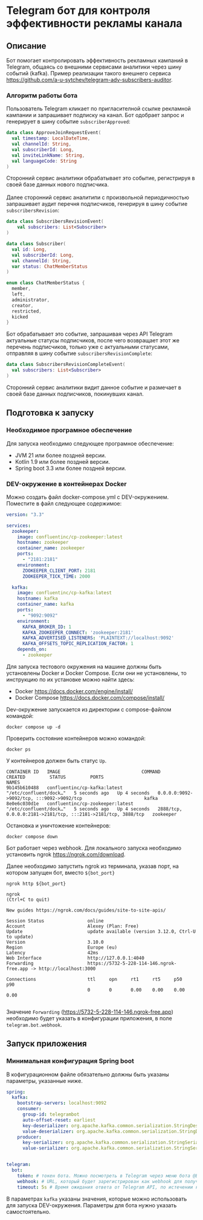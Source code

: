 # Telegram бот для контроля эффективности рекламы канала 

## Описание
Бот помогает контролировать эффективность рекламных кампаний в Telegram, общаясь со внешними сервисами аналитики через шину событий (kafka). Пример реализации такого внешнего сервиса https://github.com/a-u-sytchev/telegram-adv-subscribers-auditor.

### Алгоритм работы бота
Пользователь Telegram кликает по пригласителной ссылке рекламной кампании и запрашивает подписку на канал. Бот одобрает запрос и генерирует в шину событие `subscriberApproved`:
```kotlin
data class ApproveJoinRequestEvent(
  val timestamp: LocalDateTime,
  val channelId: String,
  val subscriberId: Long,
  val inviteLinkName: String,
  val languageCode: String
)
```
Сторонний сервис аналитики обрабатывает это событие, регистрируя в своей базе данных нового подписчика. \
\
Далее сторонний сервис аналитипи с произвольной периодичностью запрашивает аудит перечня подписчиков, генерируя в шину событие `subscribersRevision`:
```kotlin
data class SubscribersRevisionEvent(
    val subscribers: List<Subscriber>
)

data class Subscriber(
  val id: Long,
  val subscriberId: Long,
  val channelId: String,
  var status: ChatMemberStatus
)

enum class ChatMemberStatus {
  member,
  left,
  administrator,
  creator,
  restricted,
  kicked
}
```

Бот обрабатывает это событие, запрашивая через API Telegram актуальные статусы подписчиков, после чего возвращает этот же перечень подписчиков, только уже с актуальными статусами, отправляя в шину событие `subscribersRevisionComplete`:
```kotlin
data class SubscribersRevisionCompleteEvent(
  val subscribers: List<Subscriber>
)
```
Сторонний сервис аналитики видит данное событие и размечает в своей базе данных подписчиков, покинувших канал.

## Подготовка к запуску
### Необходимое програмное обеспечение
Для запуска необходимо следующее програмное обеспечение:
* JVM 21 или более поздней версии.
* Kotlin 1.9 или более поздней версии.
* Spring boot 3.3 или более поздней версии.

### DEV-окружение в контейнерах Docker
Можно создать файл docker-compose.yml с DEV-окружением. Поместите в файл следующее содержимое:
```yaml
version: "3.3"

services:
  zookeeper:
    image: confluentinc/cp-zookeeper:latest
    hostname: zookeeper
    container_name: zookeeper
    ports:
      - "2181:2181"
    environment:
      ZOOKEEPER_CLIENT_PORT: 2181
      ZOOKEEPER_TICK_TIME: 2000

  kafka:
    image: confluentinc/cp-kafka:latest
    hostname: kafka
    container_name: kafka
    ports:
      - "9092:9092"
    environment:
      KAFKA_BROKER_ID: 1
      KAFKA_ZOOKEEPER_CONNECT: 'zookeeper:2181'
      KAFKA_ADVERTISED_LISTENERS: 'PLAINTEXT://localhost:9092'
      KAFKA_OFFSETS_TOPIC_REPLICATION_FACTOR: 1
    depends_on:
      - zookeeper
```
Для запуска тестового окружения на машине должны быть установлены Docker и Docker Compose.
Если они не установлены, то инструкцию по их установке можно найти здесь:
* Docker https://docs.docker.com/engine/install/
* Docker Compose https://docs.docker.com/compose/install/

Dev-окружение запускается из директории с compose-файлом командой:
```shell
docker compose up -d
```
Проверить состояние контейнеров можно командой:
```shell
docker ps
```
У контейнеров должен быть статус `Up`. 
```shell
CONTAINER ID   IMAGE                              COMMAND                  CREATED         STATUS         PORTS                                                           NAMES
9b145b610488   confluentinc/cp-kafka:latest       "/etc/confluent/dock…"   5 seconds ago   Up 4 seconds   0.0.0.0:9092->9092/tcp, :::9092->9092/tcp                       kafka
8e0e6c030d1e   confluentinc/cp-zookeeper:latest   "/etc/confluent/dock…"   5 seconds ago   Up 4 seconds   2888/tcp, 0.0.0.0:2181->2181/tcp, :::2181->2181/tcp, 3888/tcp   zookeeper
```

Остановка и уничтожение контейнеров:
```shell
docker compose down
```

Бот работает через webhook. Для локального запуска необходимо установить ngrok https://ngrok.com/download.

Далее необходимо запустить ngrok из терминала, указав порт, на котором запущен бот, вместо `${bot_port}`

```shell
ngrok http ${bot_port}
```

```shell
ngrok                                                                                                   (Ctrl+C to quit)
                                                                                                                        
New guides https://ngrok.com/docs/guides/site-to-site-apis/                                                             
                                                                                                                        
Session Status                online                                                                                    
Account                       Alexey (Plan: Free)                                                                       
Update                        update available (version 3.12.0, Ctrl-U to update)                                       
Version                       3.10.0                                                                                    
Region                        Europe (eu)                                                                               
Latency                       42ms                                                                                      
Web Interface                 http://127.0.0.1:4040                                                                     
Forwarding                    https://5732-5-228-114-146.ngrok-free.app -> http://localhost:3000                        
                                                                                                                        
Connections                   ttl     opn     rt1     rt5     p50     p90                                               
                              0       0       0.00    0.00    0.00    0.00                                              
                                                                                         

```

Значение `Forwarding` (https://5732-5-228-114-146.ngrok-free.app) необходимо будет указать в конфигурации приложения, в поле `telegram.bot.webhook`.


## Запуск приложения
### Минимальная конфигурация Spring boot
В кофигурационном файле обязательно должны быть указаны параметры, указанные ниже.
```yaml
spring:
  kafka:
    bootstrap-servers: localhost:9092
    consumer:
      group-id: telegrambot
      auto-offset-reset: earliest
      key-deserializer: org.apache.kafka.common.serialization.StringDeserializer
      value-deserializer: org.apache.kafka.common.serialization.StringDeserializer
    producer:
      key-serializer: org.apache.kafka.common.serialization.StringSerializer
      value-serializer: org.apache.kafka.common.serialization.StringSerializer


telegram:
  bot:
    token: # токен бота. Можно посмотреть в Telegram через меню бота @BotFather
    webhook: # URL, который будет зарегистрирован как webhook для получения обновлений от Telegram
    timeout: 5s # Время ожидания ответа от Telegram API, по истечении которого запрос будет завершен ошибкой по таймауту
```
В параметрах `kafka` указаны значения, которые можно использовать для запуска DEV-окружения.
Параметры для бота нужно указать самостоятельно.